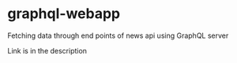 # graphql-webapp

Fetching data through end points of news api using GraphQL server

Link is in the description

